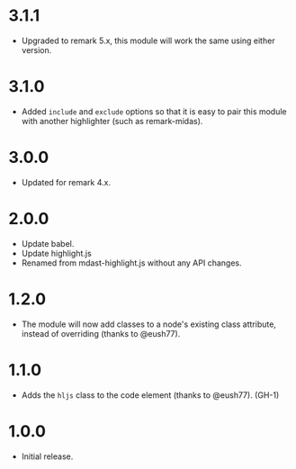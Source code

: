 # 3.1.1

* Upgraded to remark 5.x, this module will work the same using either version.

# 3.1.0

* Added `include` and `exclude` options so that it is easy to pair this module
  with another highlighter (such as remark-midas).

# 3.0.0

* Updated for remark 4.x.

# 2.0.0

* Update babel.
* Update highlight.js
* Renamed from mdast-highlight.js without any API changes.

# 1.2.0

* The module will now add classes to a node's existing class attribute, instead
  of overriding (thanks to @eush77).

# 1.1.0

* Adds the `hljs` class to the code element (thanks to @eush77). (GH-1)

# 1.0.0

* Initial release.
